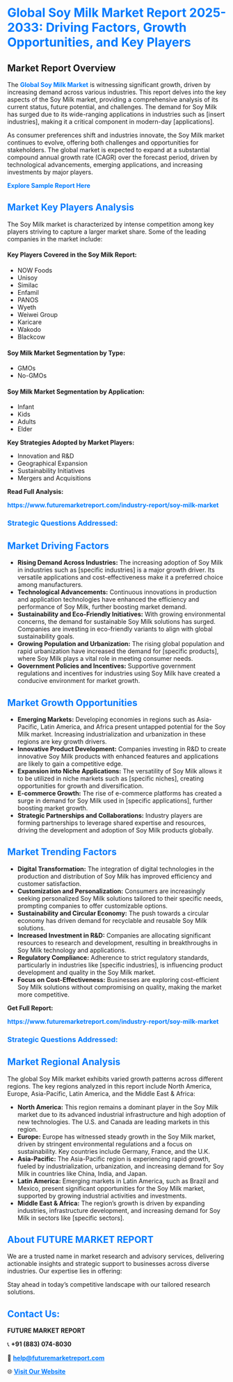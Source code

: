 <h1 style="color: #007BFF;">Global Soy Milk Market Report 2025-2033: Driving Factors, Growth Opportunities, and Key Players</h1>

<section id="overview">
<h2>Market Report Overview</h2>
<p>The <a href="https://www.futuremarketreport.com/industry-report/soy-milk-market" style="color: #007BFF; text-decoration: none;"><strong>Global Soy Milk Market</strong></a> is witnessing significant growth, driven by increasing demand across various industries. This report delves into the key aspects of the Soy Milk market, providing a comprehensive analysis of its current status, future potential, and challenges. The demand for Soy Milk has surged due to its wide-ranging applications in industries such as [insert industries], making it a critical component in modern-day [applications].</p>
<p>As consumer preferences shift and industries innovate, the Soy Milk market continues to evolve, offering both challenges and opportunities for stakeholders. The global market is expected to expand at a substantial compound annual growth rate (CAGR) over the forecast period, driven by technological advancements, emerging applications, and increasing investments by major players.</p>
</section>

<section id="overview">
<p><a href="https://www.futuremarketreport.com/request-sample/reportId=93180" style="color: #007BFF; text-decoration: none;"><strong>Explore Sample Report Here</strong></a></p>
</section>

<section id="key-players">
<h2 style="color: #007BFF;">Market Key Players Analysis</h2>
<p>The Soy Milk market is characterized by intense competition among key players striving to capture a larger market share. Some of the leading companies in the market include:</p>
<h4>Key Players Covered in the Soy Milk Report:</h4>
<ul><li>NOW Foods</li><li>Unisoy</li><li>Similac</li><li>Enfamil</li><li>PANOS</li><li>Wyeth</li><li>Weiwei Group</li><li>Karicare</li><li>Wakodo</li><li>Blackcow</li></ul>
<h4>Soy Milk Market Segmentation by Type:</h4>
<ul><li>GMOs</li><li>No-GMOs</li></ul>

<h4>Soy Milk Market Segmentation by Application:</h4>
<ul><li>Infant</li><li>Kids</li><li>Adults</li><li>Elder</li></ul>
<p><strong>Key Strategies Adopted by Market Players:</strong></p>
<ul>
<li>Innovation and R&D</li>
<li>Geographical Expansion</li>
<li>Sustainability Initiatives</li>
<li>Mergers and Acquisitions</li>
</ul>
</section>

<section>
<p><strong>Read Full Analysis: </strong></p><a href="https://www.futuremarketreport.com/industry-report/soy-milk-market" style="color: #007BFF; text-decoration: none;"><strong>https://www.futuremarketreport.com/industry-report/soy-milk-market</strong></a>
<h3 style="color: #007BFF;">Strategic Questions Addressed:</h3>
</section>

<section id="driving-factors">
<h2 style="color: #007BFF;">Market Driving Factors</h2>
<ul>
<li><strong>Rising Demand Across Industries:</strong> The increasing adoption of Soy Milk in industries such as [specific industries] is a major growth driver. Its versatile applications and cost-effectiveness make it a preferred choice among manufacturers.</li>
<li><strong>Technological Advancements:</strong> Continuous innovations in production and application technologies have enhanced the efficiency and performance of Soy Milk, further boosting market demand.</li>
<li><strong>Sustainability and Eco-Friendly Initiatives:</strong> With growing environmental concerns, the demand for sustainable Soy Milk solutions has surged. Companies are investing in eco-friendly variants to align with global sustainability goals.</li>
<li><strong>Growing Population and Urbanization:</strong> The rising global population and rapid urbanization have increased the demand for [specific products], where Soy Milk plays a vital role in meeting consumer needs.</li>
<li><strong>Government Policies and Incentives:</strong> Supportive government regulations and incentives for industries using Soy Milk have created a conducive environment for market growth.</li>
</ul>
</section>

<section id="growth-opportunities">
<h2 style="color: #007BFF;">Market Growth Opportunities</h2>
<ul>
<li><strong>Emerging Markets:</strong> Developing economies in regions such as Asia-Pacific, Latin America, and Africa present untapped potential for the Soy Milk market. Increasing industrialization and urbanization in these regions are key growth drivers.</li>
<li><strong>Innovative Product Development:</strong> Companies investing in R&D to create innovative Soy Milk products with enhanced features and applications are likely to gain a competitive edge.</li>
<li><strong>Expansion into Niche Applications:</strong> The versatility of Soy Milk allows it to be utilized in niche markets such as [specific niches], creating opportunities for growth and diversification.</li>
<li><strong>E-commerce Growth:</strong> The rise of e-commerce platforms has created a surge in demand for Soy Milk used in [specific applications], further boosting market growth.</li>
<li><strong>Strategic Partnerships and Collaborations:</strong> Industry players are forming partnerships to leverage shared expertise and resources, driving the development and adoption of Soy Milk products globally.</li>
</ul>
</section>

<section id="trending-factors">
<h2 style="color: #007BFF;">Market Trending Factors</h2>
<ul>
<li><strong>Digital Transformation:</strong> The integration of digital technologies in the production and distribution of Soy Milk has improved efficiency and customer satisfaction.</li>
<li><strong>Customization and Personalization:</strong> Consumers are increasingly seeking personalized Soy Milk solutions tailored to their specific needs, prompting companies to offer customizable options.</li>
<li><strong>Sustainability and Circular Economy:</strong> The push towards a circular economy has driven demand for recyclable and reusable Soy Milk solutions.</li>
<li><strong>Increased Investment in R&D:</strong> Companies are allocating significant resources to research and development, resulting in breakthroughs in Soy Milk technology and applications.</li>
<li><strong>Regulatory Compliance:</strong> Adherence to strict regulatory standards, particularly in industries like [specific industries], is influencing product development and quality in the Soy Milk market.</li>
<li><strong>Focus on Cost-Effectiveness:</strong> Businesses are exploring cost-efficient Soy Milk solutions without compromising on quality, making the market more competitive.</li>
</ul>
</section>

<section>
<p><strong>Get Full Report: </strong></p><a href="https://www.futuremarketreport.com/industry-report/soy-milk-market" style="color: #007BFF; text-decoration: none;"><strong>https://www.futuremarketreport.com/industry-report/soy-milk-market</strong></a>
<h3 style="color: #007BFF;">Strategic Questions Addressed:</h3>
</section>


<section id="regional-analysis">
<h2 style="color: #007BFF;">Market Regional Analysis</h2>
<p>The global Soy Milk market exhibits varied growth patterns across different regions. The key regions analyzed in this report include North America, Europe, Asia-Pacific, Latin America, and the Middle East & Africa:</p>
<ul>
<li><strong>North America:</strong> This region remains a dominant player in the Soy Milk market due to its advanced industrial infrastructure and high adoption of new technologies. The U.S. and Canada are leading markets in this region.</li>
<li><strong>Europe:</strong> Europe has witnessed steady growth in the Soy Milk market, driven by stringent environmental regulations and a focus on sustainability. Key countries include Germany, France, and the U.K.</li>
<li><strong>Asia-Pacific:</strong> The Asia-Pacific region is experiencing rapid growth, fueled by industrialization, urbanization, and increasing demand for Soy Milk in countries like China, India, and Japan.</li>
<li><strong>Latin America:</strong> Emerging markets in Latin America, such as Brazil and Mexico, present significant opportunities for the Soy Milk market, supported by growing industrial activities and investments.</li>
<li><strong>Middle East & Africa:</strong> The region’s growth is driven by expanding industries, infrastructure development, and increasing demand for Soy Milk in sectors like [specific sectors].</li>
</ul>
</section>

<footer>
<h2 style="color: #007BFF;">About FUTURE MARKET REPORT</h2>
<p>We are a trusted name in market research and advisory services, delivering actionable insights and strategic support to businesses across diverse industries. Our expertise lies in offering:</p>

<p>Stay ahead in today’s competitive landscape with our tailored research solutions.</p>

<h2 style="color: #007BFF;">Contact Us:</h2>
<p><strong>FUTURE MARKET REPORT</strong></p>
<p>📞 <strong>+91 (883) 074-8030</strong></p>
<p>📧 <strong><a href="mailto:help@futuremarketreport.com" style="color: #007BFF;">help@futuremarketreport.com</a></strong></p>
<p>🌐 <strong><a href="https://www.futuremarketreport.com/" style="color: #007BFF;">Visit Our Website</a></strong></p>
</footer>